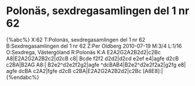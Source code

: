 # Polonäs, sexdregasamlingen del 1 nr 62

{%abc%}
X:62
T:Polonäs, sexdregasamlingen del 1 nr 62
B:Sexdregasamlingen del 1 nr 62
Z:Per Oldberg 2010-07-19
M:3/4
L:1/16
O:Sexdrega, Västergöland
R:Polonäs
K:A
E2A2G2A2B2d2|c2Bc A8|E2A2G2A2B2c2|d2cB c8|
Bcde f2f2 d2d2|d2cd e2ef e4|agfe d2cB c2BA|B2AG A8:|
B2e2^d2e2f2g2|agfe ^dcBAB4|B2e2^d2e2f2a2|g2fg e8|
agfe dcBA c2A2|fgfe d2cB c2BA|E2A2G2A2B2d2|c2Bc [A8E8]:|
{%endabc%}

